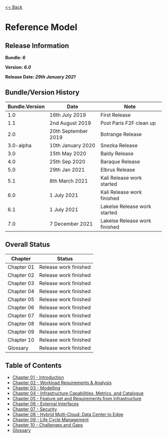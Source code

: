 [<< Back](https://cntt-n.github.io/CNTT/)
# Reference Model

## Release Information
**Bundle: _6_**

**Version: _6.0_**

**Release Date: _29th January 2021_**

## Bundle/Version History

| Bundle.Version    | Date                  | Note
| ---               | ---                   | ---                        |
| 1.0               | 16th July 2019        | First Release              |
| 1.1               | 2nd August 2019       | Post Paris F2F clean up    |
| 2.0               | 20th September 2019   | Botrange Release           |
| 3.0-alpha         | 10th January 2020     | Snezka Release             |
| 3.0               | 15th May 2020         | Baldy Release              |
| 4.0               | 25th Sep 2020         | Baraque Release            |
| 5.0               | 29th Jan 2021         | Elbrus Release             |
| 5.1               | 8th March 2021        | Kali Release work started  |
| 6.0               | 1 July 2021           | Kali Release work finished |
| 6.1               | 1 July 2021           | Lakelse Release work started |
| 7.0               | 7 December 2021       | Lakelse Release work finished |

## Overall Status

| Chapter | Status |
| --- | --- |
| Chapter 01 | Release work finished |
| Chapter 02 | Release work finished |
| Chapter 03 | Release work finished |
| Chapter 04 | Release work finished |
| Chapter 05 | Release work finished |
| Chapter 06 | Release work finished |
| Chapter 07 | Release work finished |
| Chapter 08 | Release work finished |
| Chapter 09 | Release work finished |
| Chapter 10 | Release work finished |
| Glossary   | Release work finished |

## Table of Contents
* [Chapter 01 - Introduction](chapters/chapter01.md)
* [Chapter 02 - Workload Requirements & Analysis](chapters/chapter02.md)
* [Chapter 03 - Modelling](chapters/chapter03.md)
* [Chapter 04 - Infrastructure Capabilities, Metrics, and Catalogue](chapters/chapter04.md)
* [Chapter 05 - Feature set and Requirements from Infrastructure](chapters/chapter05.md)
* [Chapter 06 - External Interfaces](chapters/chapter06.md)
* [Chapter 07 - Security](chapters/chapter07.md)
* [Chapter 08 - Hybrid Multi-Cloud: Data Center to Edge](chapters/chapter08.md)
* [Chapter 09 - Life Cycle Management](chapters/chapter09.md)
* [Chapter 10 - Challenges and Gaps](chapters/chapter10.md)
* [Glossary](../common/glossary.md)

